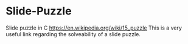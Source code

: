 # Slide-Puzzle
Slide puzzle in C
https://en.wikipedia.org/wiki/15_puzzle This is a very useful link regarding the solveability of a slide puzzle.
